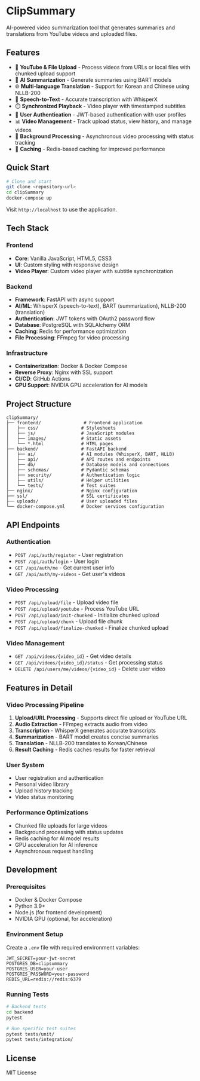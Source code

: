 # ClipSummary

AI-powered video summarization tool that generates summaries and translations from YouTube videos and uploaded files.

## Features

- 🎥 **YouTube & File Upload** - Process videos from URLs or local files with chunked upload support
- 🤖 **AI Summarization** - Generate summaries using BART models
- 🌐 **Multi-language Translation** - Support for Korean and Chinese using NLLB-200
- 📝 **Speech-to-Text** - Accurate transcription with WhisperX
- ⏱️ **Synchronized Playback** - Video player with timestamped subtitles
- 👤 **User Authentication** - JWT-based authentication with user profiles
- 📊 **Video Management** - Track upload status, view history, and manage videos
- 🔄 **Background Processing** - Asynchronous video processing with status tracking
- 💾 **Caching** - Redis-based caching for improved performance

## Quick Start

```bash
# Clone and start
git clone <repository-url>
cd clipSummary
docker-compose up
```

Visit `http://localhost` to use the application.

## Tech Stack

### Frontend
- **Core**: Vanilla JavaScript, HTML5, CSS3
- **UI**: Custom styling with responsive design
- **Video Player**: Custom video player with subtitle synchronization

### Backend
- **Framework**: FastAPI with async support
- **AI/ML**: WhisperX (speech-to-text), BART (summarization), NLLB-200 (translation)
- **Authentication**: JWT tokens with OAuth2 password flow
- **Database**: PostgreSQL with SQLAlchemy ORM
- **Caching**: Redis for performance optimization
- **File Processing**: FFmpeg for video processing

### Infrastructure
- **Containerization**: Docker & Docker Compose
- **Reverse Proxy**: Nginx with SSL support
- **CI/CD**: GitHub Actions
- **GPU Support**: NVIDIA GPU acceleration for AI models

## Project Structure

```
clipSummary/
├── frontend/                # Frontend application
│   ├── css/                # Stylesheets
│   ├── js/                 # JavaScript modules
│   ├── images/             # Static assets
│   └── *.html              # HTML pages
├── backend/                # FastAPI backend
│   ├── ai/                 # AI modules (WhisperX, BART, NLLB)
│   ├── api/                # API routes and endpoints
│   ├── db/                 # Database models and connections
│   ├── schemas/            # Pydantic schemas
│   ├── security/           # Authentication logic
│   ├── utils/              # Helper utilities
│   └── tests/              # Test suites
├── nginx/                  # Nginx configuration
├── ssl/                    # SSL certificates
├── uploads/                # User uploaded files
└── docker-compose.yml      # Docker services configuration
```

## API Endpoints

### Authentication
- `POST /api/auth/register` - User registration
- `POST /api/auth/login` - User login
- `GET /api/auth/me` - Get current user info
- `GET /api/auth/my-videos` - Get user's videos

### Video Processing
- `POST /api/upload/file` - Upload video file
- `POST /api/upload/youtube` - Process YouTube URL
- `POST /api/upload/init-chunked` - Initialize chunked upload
- `POST /api/upload/chunk` - Upload file chunk
- `POST /api/upload/finalize-chunked` - Finalize chunked upload

### Video Management
- `GET /api/videos/{video_id}` - Get video details
- `GET /api/videos/{video_id}/status` - Get processing status
- `DELETE /api/users/me/videos/{video_id}` - Delete user video

## Features in Detail

### Video Processing Pipeline
1. **Upload/URL Processing** - Supports direct file upload or YouTube URL
2. **Audio Extraction** - FFmpeg extracts audio from video
3. **Transcription** - WhisperX generates accurate transcripts
4. **Summarization** - BART model creates concise summaries
5. **Translation** - NLLB-200 translates to Korean/Chinese
6. **Result Caching** - Redis caches results for faster retrieval

### User System
- User registration and authentication
- Personal video library
- Upload history tracking
- Video status monitoring

### Performance Optimizations
- Chunked file uploads for large videos
- Background processing with status updates
- Redis caching for AI model results
- GPU acceleration for AI inference
- Asynchronous request handling

## Development

### Prerequisites
- Docker & Docker Compose
- Python 3.9+
- Node.js (for frontend development)
- NVIDIA GPU (optional, for acceleration)

### Environment Setup
Create a `.env` file with required environment variables:
```env
JWT_SECRET=your-jwt-secret
POSTGRES_DB=clipsummary
POSTGRES_USER=your-user
POSTGRES_PASSWORD=your-password
REDIS_URL=redis://redis:6379
```

### Running Tests
```bash
# Backend tests
cd backend
pytest

# Run specific test suites
pytest tests/unit/
pytest tests/integration/
```

## License

MIT License
